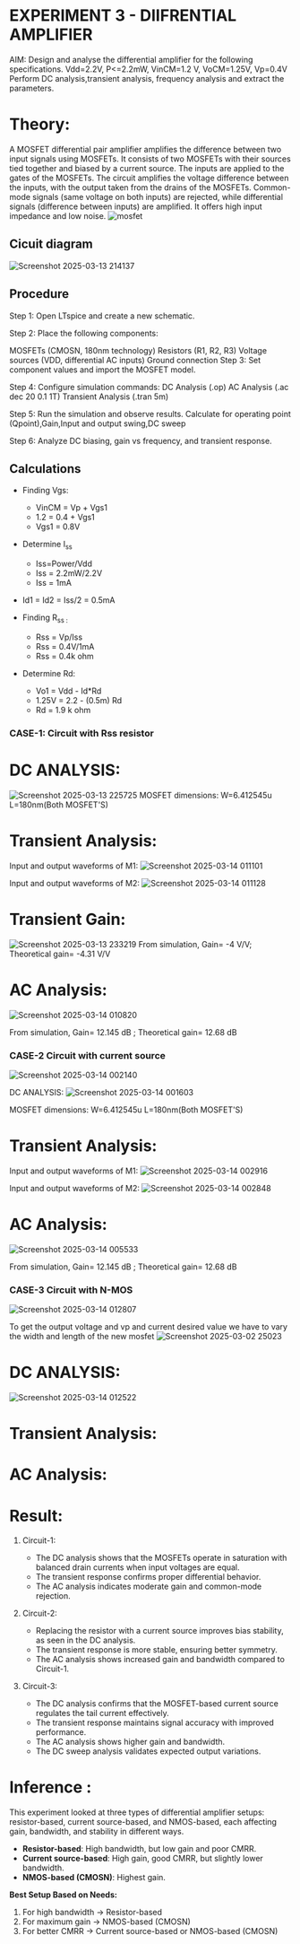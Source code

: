 # EXPERIMENT 3 - DIIFRENTIAL AMPLIFIER 
AIM: Design and analyse the differential amplifier for the following specifications.
Vdd=2.2V, P<=2.2mW, VinCM=1.2 V, VoCM=1.25V, Vp=0.4V
Perform DC analysis,transient analysis, frequency analysis and extract the parameters.
# Theory:
A MOSFET differential pair amplifier amplifies the difference between two input signals using MOSFETs. It consists of two MOSFETs with their sources tied together and biased by a current source. The inputs are applied to the gates of the MOSFETs. The circuit amplifies the voltage difference between the inputs, with the output taken from the drains of the MOSFETs. Common-mode signals (same voltage on both inputs) are rejected, while differential signals (difference between inputs) are amplified. It offers high input impedance and low noise.
![mosfet](https://github.com/user-attachments/assets/753cb195-dc60-4b6e-8ae8-48e3b5e5cdd9)
## Cicuit diagram 
![Screenshot 2025-03-13 214137](https://github.com/user-attachments/assets/c020269a-2013-439f-b440-e8a0bb804914)
## Procedure 

Step 1: Open LTspice and create a new schematic.

Step 2: Place the following components:

MOSFETs (CMOSN, 180nm technology)
Resistors (R1, R2, R3)
Voltage sources (VDD, differential AC inputs)
Ground connection
Step 3: Set component values and import the MOSFET model.

Step 4: Configure simulation commands:
DC Analysis (.op)
AC Analysis (.ac dec 20 0.1 1T)
Transient Analysis (.tran 5m)

Step 5: Run the simulation and observe results.
Calculate for operating point (Qpoint),Gain,Input and output swing,DC sweep
 
Step 6: Analyze DC biasing, gain vs frequency, and transient response.

## Calculations 
- Finding Vgs:
  - VinCM = Vp + Vgs1
  - 1.2 = 0.4 + Vgs1
  - Vgs1 = 0.8V

- Determine I<sub>ss 
  - Iss=Power/Vdd
  - Iss = 2.2mW/2.2V
  - Iss = 1mA
    
- Id1 = Id2 = Iss/2 = 0.5mA

- Finding R<sub>ss :
  - Rss = Vp/Iss
  - Rss = 0.4V/1mA
  - Rss = 0.4k ohm

- Determine Rd:
  - Vo1 = Vdd - Id*Rd
  - 1.25V = 2.2 - (0.5m) Rd
  - Rd = 1.9 k ohm
### CASE-1: Circuit with Rss resistor

# DC ANALYSIS:
![Screenshot 2025-03-13 225725](https://github.com/user-attachments/assets/01a4ee8a-bb46-46c9-ac11-a0463400349a)
MOSFET dimensions: W=6.412545u L=180nm(Both MOSFET'S)

# Transient Analysis:
Input and output waveforms of M1:
![Screenshot 2025-03-14 011101](https://github.com/user-attachments/assets/391078f1-bed5-41b3-8751-96ccb42545b9)

Input and output waveforms of M2:
![Screenshot 2025-03-14 011128](https://github.com/user-attachments/assets/6b7e3891-ee66-46c7-9ac1-f47e064755b0)


# Transient Gain:
![Screenshot 2025-03-13 233219](https://github.com/user-attachments/assets/053617cf-15bd-46c9-b7a3-5fd7f466a574)
 From simulation, Gain= -4 V/V;
 Theoretical gain= -4.31 V/V
 # AC Analysis:


![Screenshot 2025-03-14 010820](https://github.com/user-attachments/assets/a9996de9-f5d2-4712-8ee4-8dade9deca41)


From simulation, Gain= 12.145 dB ; Theoretical gain= 12.68 dB

### CASE-2 Circuit with current source 
![Screenshot 2025-03-14 002140](https://github.com/user-attachments/assets/bed49cee-1884-4187-b7bb-c77b37ae738f)


DC ANALYSIS:
![Screenshot 2025-03-14 001603](https://github.com/user-attachments/assets/94393801-3123-48ff-8d53-3d30f9d6b6a8)

MOSFET dimensions: W=6.412545u L=180nm(Both MOSFET'S)

# Transient Analysis:
Input and output waveforms of M1:
![Screenshot 2025-03-14 002916](https://github.com/user-attachments/assets/81fd1e28-e1b4-4d3c-9121-9bf6ed6a8317)

Input and output waveforms of M2:
![Screenshot 2025-03-14 002848](https://github.com/user-attachments/assets/f62433dc-cf62-4370-950e-e28ae929707b)

# AC Analysis:

![Screenshot 2025-03-14 005533](https://github.com/user-attachments/assets/4d99a587-f71a-4c3d-8d26-0bab7dfb8343)


From simulation, Gain= 12.145 dB ; Theoretical gain= 12.68 dB


### CASE-3 Circuit with N-MOS
![Screenshot 2025-03-14 012807](https://github.com/user-attachments/assets/4019f4f5-dab6-4107-ba73-d3ffb8d46eba)

 To get the output voltage and vp and current desired value we have to 
 vary the width and length of the new mosfet
![Screenshot 2025-03-02 25023](https://github.com/user-attachments/assets/39f0a14a-c7f1-45ce-b951-6841a94a4e38)

# DC ANALYSIS:
![Screenshot 2025-03-14 012522](https://github.com/user-attachments/assets/83c86ca3-1aac-4d76-b2bc-961be249dc2e)



# Transient Analysis:



# AC Analysis:



# Result:

1. Circuit-1: 
   - The DC analysis shows that the MOSFETs operate in saturation with balanced drain currents when input voltages are equal.  
   - The transient response confirms proper differential behavior.  
   - The AC analysis indicates moderate gain and common-mode rejection.  

2. Circuit-2:  
   - Replacing the resistor with a current source improves bias stability, as seen in the DC analysis.  
   - The transient response is more stable, ensuring better symmetry.  
   - The AC analysis shows increased gain and bandwidth compared to Circuit-1.  

3. Circuit-3:  
   - The DC analysis confirms that the MOSFET-based current source regulates the tail current effectively.  
   - The transient response maintains signal accuracy with improved performance.  
   - The AC analysis shows higher gain and bandwidth.  
   - The DC sweep analysis validates expected output variations.


# Inference :
This experiment looked at three types of differential amplifier setups: resistor-based, current source-based, and NMOS-based, each affecting gain, bandwidth, and stability in different ways.

- **Resistor-based**: High bandwidth, but low gain and poor CMRR.  
- **Current source-based**: High gain, good CMRR, but slightly lower bandwidth.  
- **NMOS-based (CMOSN)**: Highest gain.

**Best Setup Based on Needs:**  
1. For high bandwidth → Resistor-based  
2. For maximum gain → NMOS-based (CMOSN)  
3. For better CMRR → Current source-based or NMOS-based (CMOSN)




